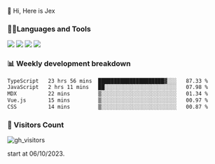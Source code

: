 👋 Hi, Here is Jex

 

### 🧑‍💻Languages and Tools

<code><a href="https://react.dev"><img src="https://api.iconify.design/logos:react.svg" /></a></code>
<code><a href="https://github.com/vuejs/core"><img src="https://api.iconify.design/logos:vue.svg" /></a></code> 
<code><a href="https://github.com/microsoft/TypeScript"><img src="https://api.iconify.design/logos:typescript-icon.svg" /></a></code>
<code><a href="https://threejs.org/"><img src="https://api.iconify.design/logos:threejs.svg" /></a></code>

### 📊 Weekly development breakdown

<!--START_SECTION:waka-->

```txt
TypeScript   23 hrs 56 mins  █████████████████████▓░░░   87.33 %
JavaScript   2 hrs 11 mins   ██░░░░░░░░░░░░░░░░░░░░░░░   07.98 %
MDX          22 mins         ▒░░░░░░░░░░░░░░░░░░░░░░░░   01.34 %
Vue.js       15 mins         ▒░░░░░░░░░░░░░░░░░░░░░░░░   00.97 %
CSS          14 mins         ▒░░░░░░░░░░░░░░░░░░░░░░░░   00.87 %
```

<!--END_SECTION:waka-->


### 👀 Visitors Count

![gh_visitors](https://profile-counter.glitch.me/jexlau/count.svg)

start at 06/10/2023.

